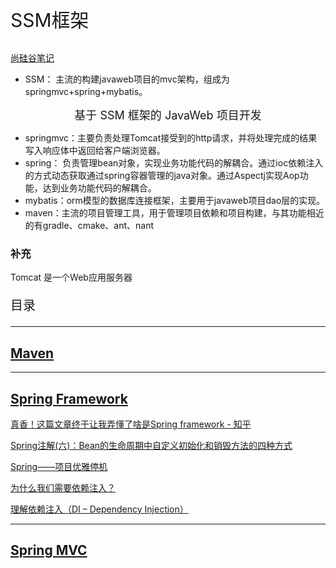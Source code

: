 <p style="font-size:30px;">SSM框架</p>

<a href="https://www.wolai.com/v5Kuct5ZtPeVBk4NBUGBWF" target="_blank"> 尚硅谷笔记</a><br>

- SSM： 主流的构建javaweb项目的mvc架构，组成为 springmvc+spring+mybatis。

<div align="center">
<span style="font-size: 18px;">
基于 SSM 框架的 JavaWeb 项目开发 
</span>
</div>

- springmvc：主要负责处理Tomcat接受到的http请求，并将处理完成的结果写入响应体中返回给客户端浏览器。
- spring： 负责管理bean对象，实现业务功能代码的解耦合。通过ioc依赖注入的方式动态获取通过spring容器管理的java对象。通过Aspectj实现Aop功能，达到业务功能代码的解耦合。
- mybatis：orm模型的数据库连接框架，主要用于javaweb项目dao层的实现。
- maven：主流的项目管理工具，用于管理项目依赖和项目构建，与其功能相近的有gradle、cmake、ant、nant

### 补充
Tomcat 是一个Web应用服务器

<p style="font-size:20px;">目录</p>

---

## [Maven](../SSM/maven.md)

---

## [Spring Framework](../SSM/springframework/springframework.md)

<a href="https://zhuanlan.zhihu.com/p/557762402" target="_blank">真香！这篇文章终于让我弄懂了啥是Spring framework - 知乎</a>

<a href="https://developer.aliyun.com/article/924622" target="_blank">Spring注解(六)：Bean的生命周期中自定义初始化和销毁方法的四种方式</a>

<a href="https://www.cnblogs.com/caoweixiong/p/15650333.html" target="_blank">Spring——项目优雅停机</a>

<a href="https://zhuanlan.zhihu.com/p/57747179" target="_blank">为什么我们需要依赖注入？</a>

<a href="https://zhuanlan.zhihu.com/p/67032669" target="_blank">理解依赖注入（DI – Dependency Injection）</a>


---

## [Spring MVC](../SSM/springMVC/springMVC.md)